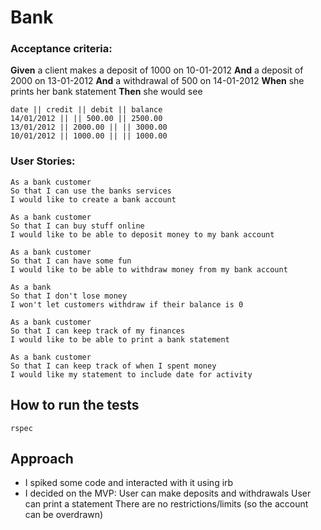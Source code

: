 
# Bank

### Acceptance criteria:

**Given** a client makes a deposit of 1000 on 10-01-2012
**And** a deposit of 2000 on 13-01-2012
**And** a withdrawal of 500 on 14-01-2012
**When** she prints her bank statement
**Then** she would see

```
date || credit || debit || balance
14/01/2012 || || 500.00 || 2500.00
13/01/2012 || 2000.00 || || 3000.00
10/01/2012 || 1000.00 || || 1000.00
```

### User Stories:

```
As a bank customer
So that I can use the banks services
I would like to create a bank account
```
```
As a bank customer
So that I can buy stuff online
I would like to be able to deposit money to my bank account
```
```
As a bank customer
So that I can have some fun
I would like to be able to withdraw money from my bank account
```
```
As a bank
So that I don't lose money
I won't let customers withdraw if their balance is 0
```
```
As a bank customer
So that I can keep track of my finances
I would like to be able to print a bank statement
```
```
As a bank customer
So that I can keep track of when I spent money
I would like my statement to include date for activity

```
## How to run the tests
``` 
rspec
```

## Approach
- I spiked some code and interacted with it using irb
- I decided on the MVP: 
    User can make deposits and withdrawals
    User can print a statement
    There are no restrictions/limits (so the account can be overdrawn)
